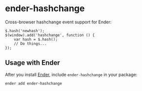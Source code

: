 ender-hashchange
================

Cross-browser hashchange event support for Ender:

    $.hash('newhash');
    $(window).add('hashchange', function () {
        var hash = $.hash();
        // Do things...
    });

    
Usage with Ender
----------------
After you install [Ender](http://ender.no.de), include `ender-hashchange` in your package:

    ender add ender-hashchange
